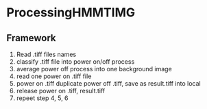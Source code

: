 # ProcessingHMMTIMG
## Framework
1. Read .tiff files names
2. classify .tiff file into power on/off process
3. average power off process into one background image
4. read one power on .tiff file
5. power on .tiff duplicate power off .tiff, save as result.tiff into local
6. release power on .tiff, result.tiff
7. repeet step 4, 5, 6 
